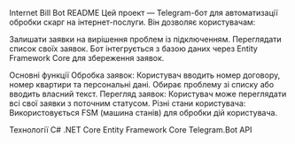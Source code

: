 Internet Bill Bot README
Цей проект — Telegram-бот для автоматизації обробки скарг на інтернет-послуги. Він дозволяє користувачам:

Залишати заявки на вирішення проблем із підключенням.
Переглядати список своїх заявок.
Бот інтегрується з базою даних через Entity Framework Core для збереження заявок.

Основні функції
Обробка заявок:
Користувач вводить номер договору, номер квартири та персональні дані.
Обирає проблему зі списку або вводить власний текст.
Перегляд заявок:
Користувач може переглядати всі свої заявки з поточним статусом.
Різні стани користувача:
Використовується FSM (машина станів) для обробки дій користувача.

Технології
C#
.NET Core
Entity Framework Core
Telegram.Bot API
